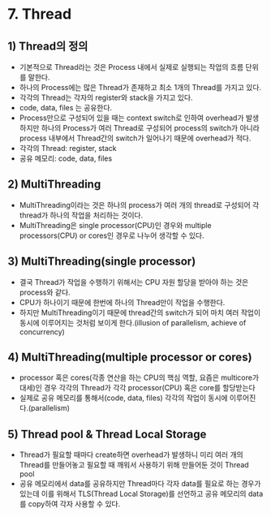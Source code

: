 # 7. Thread
## 1) Thread의 정의
+ 기본적으로 Thread라는 것은 Process 내에서 실제로 실행되는 작업의 흐름 단위를 말한다.
+ 하나의 Process에는 많은 Thread가 존재하고 최소 1개의 Thread를 가지고 있다.
+ 각각의 Thread는 각자의 register와 stack을 가지고 있다.
+ code, data, files 는 공유한다.
+ Process만으로 구성되어 있을 때는 context switch로 인하여 overhead가 발생하지만 하나의 Process가 여러 Thread로 구성되어 process의 switch가 아니라 process 내부에서 Thread간의 switch가 일어나기 때문에 overhead가 적다.
+ 각각의 Thread: register, stack
+ 공유 메모리: code, data, files

## 2) MultiThreading
+ MultiThreading이라는 것은 하나의 process가 여러 개의 thread로 구성되어 각 thread가 하나의 작업을 처리하는 것이다.
+ MultiThreading은 single processor(CPU)인 경우와 multiple processors(CPU) or cores인 경우로 나누어 생각할 수 있다.

## 3) MultiThreading(single processor)
+ 결국 Thread가 작업을 수행하기 위해서는 CPU 자원 할당을 받아야 하는 것은 process와 같다.
+ CPU가 하나이기 때문에 한번에 하나의 Thread만이 작업을 수행한다.
+ 하지만 MultiThreading이기 때문에 thread간의 switch가 되어 마치 여러 작업이 동시에 이루어지는 것처럼 보이게 한다.(illusion of parallelism, achieve of concurrency)

## 4) MultiThreading(multiple processor or cores)
+ processor 혹은 cores(각종 연산을 하는 CPU의 핵심 역할, 요즘은 multicore가 대세)인 경우 각각의 Thread가 각각 processor(CPU) 혹은 core를 할당받는다
+ 실제로 공유 메모리를 통해서(code, data, files) 각각의 작업이 동시에 이루어진다.(parallelism) 

## 5) Thread pool & Thread Local Storage
+ Thread가 필요할 때마다 create하면 overhead가 발생하니 미리 여러 개의 Thread를 만들어놓고 필요할 때 깨워서 사용하기 위해 만들어둔 것이 Thread pool
+ 공유 메모리에서 data를 공유하지만 Thread마다 각자 data를 필요로 하는 경우가 있는데 이를 위해서 TLS(Thread Local Storage)를 선언하고 공유 메모리의 data를 copy하여 각자 사용할 수 있다.
